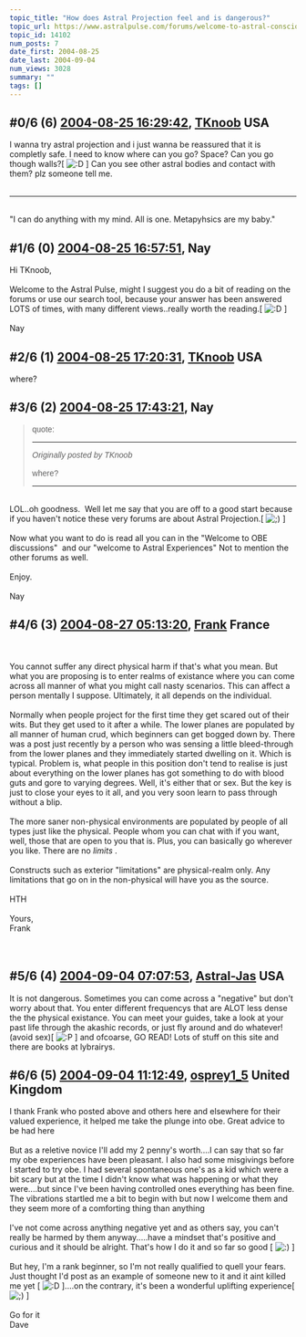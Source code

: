 ```yaml
---
topic_title: "How does Astral Projection feel and is dangerous?"
topic_url: https://www.astralpulse.com/forums/welcome-to-astral-consciousness!/how-does-astral-projection-feel-and-is-dangerous
topic_id: 14102
num_posts: 7
date_first: 2004-08-25
date_last: 2004-09-04
num_views: 3028
summary: ""
tags: []
---
```


## \#0/6 (6) [2004-08-25 16:29:42](https://www.astralpulse.com/forums/index.php?msg=128982), [TKnoob](https://www.astralpulse.com/forums/profile/?u=6750) USA ##
<section>
I wanna try astral projection and i just wanna be reassured that it is completly safe. I need to know where can you go? Space? Can you go though walls?[
<img alt=":D" class="smiley" src="https://www.astralpulse.com/forums/Smileys/fugue/cheesy.png" title="Cheesy"/>
] Can you see other astral bodies and contact with them? plz someone tell me.
<br>
<br>
<hr noshade="" size='"1"'/>
<br>
"I can do anything with my mind. All is one. Metapyhsics are my baby."
</section>

## \#1/6 (0) [2004-08-25 16:57:51](https://www.astralpulse.com/forums/index.php?msg=111277), Nay  ##
<section>
Hi TKnoob,
<br>
<br>
Welcome to the Astral Pulse, might I suggest you do a bit of reading on the forums or use our search tool, because your answer has been answered LOTS of times, with many different views..really worth the reading.[
<img alt=":D" class="smiley" src="https://www.astralpulse.com/forums/Smileys/fugue/cheesy.png" title="Cheesy"/>
]
<br>
<br>
Nay
</section>

## \#2/6 (1) [2004-08-25 17:20:31](https://www.astralpulse.com/forums/index.php?msg=111284), [TKnoob](https://www.astralpulse.com/forums/profile/?u=6750) USA ##
<section>
where?
</section>

## \#3/6 (2) [2004-08-25 17:43:21](https://www.astralpulse.com/forums/index.php?msg=111289), Nay  ##
<section>
<blockquote id='"quote"'>
 <font face='"Arial"' id='"quote"' size='"1"'>
  quote:
  <hr height='"1"' id='"quote"' noshade=""/>
  <i>
   Originally posted by TKnoob
  </i>
  <br>
  <br>
  where?
  <br>
  <hr height='"1"' id='"quote"' noshade=""/>
 </font>
</blockquote>
<br>
LOL..oh goodness.  Well let me say that you are off to a good start because if you haven't notice these very forums are about Astral Projection.[
<img alt=";)" class="smiley" src="https://www.astralpulse.com/forums/Smileys/fugue/wink.png" title="Wink"/>
]
<br>
<br>
Now what you want to do is read all you can in the "Welcome to OBE discussions"  and our "welcome to Astral Experiences" Not to mention the other forums as well.
<br>
<br>
Enjoy.
<br>
<br>
Nay
</section>

## \#4/6 (3) [2004-08-27 05:13:20](https://www.astralpulse.com/forums/index.php?msg=111469), [Frank](https://www.astralpulse.com/forums/profile/?u=359) France ##
<section>
<br>
<br>
You cannot suffer any direct physical harm if that's what you mean. But what you are proposing is to enter realms of existance where you can come across all manner of what you might call nasty scenarios. This can affect a person mentally I suppose. Ultimately, it all depends on the individual.
<br>
<br>
Normally when people project for the first time they get scared out of their wits. But they get used to it after a while. The lower planes are populated by all manner of human crud, which beginners can get bogged down by. There was a post just recently by a person who was sensing a little bleed-through from the lower planes and they immediately started dwelling on it. Which is typical. Problem is, what people in this position don't tend to realise is just about everything on the lower planes has got something to do with blood guts and gore to varying degrees. Well, it's either that or sex. But the key is just to close your eyes to it all, and you very soon learn to pass through without a blip.
<br>
<br>
The more saner non-physical environments are populated by people of all types just like the physical. People whom you can chat with if you want, well, those that are open to you that is. Plus, you can basically go wherever you like. There are no
<i>
 limits
</i>
.
<br>
<br>
Constructs such as exterior "limitations" are physical-realm only. Any limitations that go on in the non-physical will have you as the source.
<br>
<br>
HTH
<br>
<br>
Yours,
<br>
Frank
<br>
<br>
<br>
</section>

## \#5/6 (4) [2004-09-04 07:07:53](https://www.astralpulse.com/forums/index.php?msg=112665), [Astral-Jas](https://www.astralpulse.com/forums/profile/?u=6741) USA ##
<section>
It is not dangerous. Sometimes you can come across a "negative" but don't worry about that. You enter different frequencys that are ALOT less dense the the physical existance. You can meet your guides, take a look at your past life through the akashic records, or just fly around and do whatever!(avoid sex)[
<img alt=":P" class="smiley" src="https://www.astralpulse.com/forums/Smileys/fugue/tongue.png" title="Tongue"/>
] and ofcoarse, GO READ! Lots of stuff on this site and there are books at lybrairys.
</section>

## \#6/6 (5) [2004-09-04 11:12:49](https://www.astralpulse.com/forums/index.php?msg=112679), [osprey1_5](https://www.astralpulse.com/forums/profile/?u=6488) United Kingdom ##
<section>
I thank Frank who posted above and others here and elsewhere for their valued experience, it helped me take the plunge into obe. Great advice to be had here
<br>
<br>
But as a reletive novice I'll add my 2 penny's worth....I can say that so far my obe experiences have been pleasant. I also had some misgivings before I started to try obe. I had several spontaneous one's as a kid which were a bit scary but at the time I didn't know what was happening or what they were....but since I've been having controlled ones everything has been fine. The vibrations startled me a bit to begin with but now I welcome them and they seem more of a comforting thing than anything
<br>
<br>
I've not come across anything negative yet and as others say, you can't really be harmed by them anyway.....have a mindset that's positive and curious and it should be alright. That's how I do it and so far so good [
<img alt=":)" class="smiley" src="https://www.astralpulse.com/forums/Smileys/fugue/smiley.png" title="Smiley"/>
]
<br>
<br>
But hey, I'm a rank beginner, so I'm not really qualified to quell your fears. Just thought I'd post as an example of someone new to it and it aint killed me yet [
<img alt=":D" class="smiley" src="https://www.astralpulse.com/forums/Smileys/fugue/cheesy.png" title="Cheesy"/>
]....on the contrary, it's been a wonderful uplifting experience[
<img alt=";)" class="smiley" src="https://www.astralpulse.com/forums/Smileys/fugue/wink.png" title="Wink"/>
]
<br>
<br>
Go for it
<br>
Dave
</section>